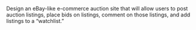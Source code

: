 Design an eBay-like e-commerce auction site that will allow users to post auction listings, place bids on listings, comment on those listings, and add listings to a “watchlist.”
